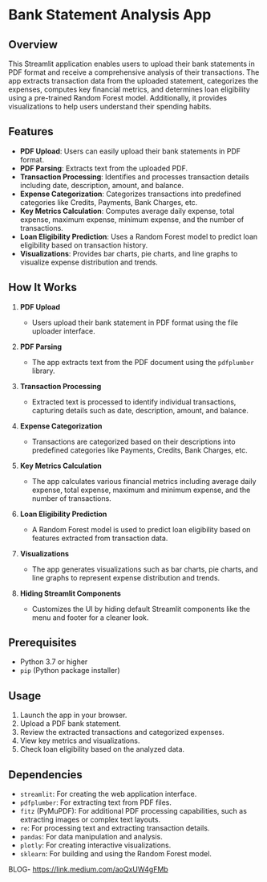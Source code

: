 # Bank Statement Analysis App

## Overview

This Streamlit application enables users to upload their bank statements in PDF format and receive a comprehensive analysis of their transactions. The app extracts transaction data from the uploaded statement, categorizes the expenses, computes key financial metrics, and determines loan eligibility using a pre-trained Random Forest model. Additionally, it provides visualizations to help users understand their spending habits.

## Features

- **PDF Upload**: Users can easily upload their bank statements in PDF format.
- **PDF Parsing**: Extracts text from the uploaded PDF.
- **Transaction Processing**: Identifies and processes transaction details including date, description, amount, and balance.
- **Expense Categorization**: Categorizes transactions into predefined categories like Credits, Payments, Bank Charges, etc.
- **Key Metrics Calculation**: Computes average daily expense, total expense, maximum expense, minimum expense, and the number of transactions.
- **Loan Eligibility Prediction**: Uses a Random Forest model to predict loan eligibility based on transaction history.
- **Visualizations**: Provides bar charts, pie charts, and line graphs to visualize expense distribution and trends.

## How It Works

1. **PDF Upload**
   - Users upload their bank statement in PDF format using the file uploader interface.

2. **PDF Parsing**
   - The app extracts text from the PDF document using the `pdfplumber` library.

3. **Transaction Processing**
   - Extracted text is processed to identify individual transactions, capturing details such as date, description, amount, and balance.

4. **Expense Categorization**
   - Transactions are categorized based on their descriptions into predefined categories like Payments, Credits, Bank Charges, etc.

5. **Key Metrics Calculation**
   - The app calculates various financial metrics including average daily expense, total expense, maximum and minimum expense, and the number of transactions.

6. **Loan Eligibility Prediction**
   - A Random Forest model is used to predict loan eligibility based on features extracted from transaction data.

7. **Visualizations**
   - The app generates visualizations such as bar charts, pie charts, and line graphs to represent expense distribution and trends.

8. **Hiding Streamlit Components**
   - Customizes the UI by hiding default Streamlit components like the menu and footer for a cleaner look.
     
## Prerequisites

- Python 3.7 or higher
- `pip` (Python package installer)
    
## Usage

1. Launch the app in your browser.
2. Upload a PDF bank statement.
3. Review the extracted transactions and categorized expenses.
4. View key metrics and visualizations.
5. Check loan eligibility based on the analyzed data.

## Dependencies

- `streamlit`: For creating the web application interface.
- `pdfplumber`: For extracting text from PDF files.
- `fitz` (PyMuPDF): For additional PDF processing capabilities, such as extracting images or complex text layouts.
- `re`: For processing text and extracting transaction details.
- `pandas`: For data manipulation and analysis.
- `plotly`: For creating interactive visualizations.
- `sklearn`: For building and using the Random Forest model.

BLOG- https://link.medium.com/aoQxUW4gFMb
